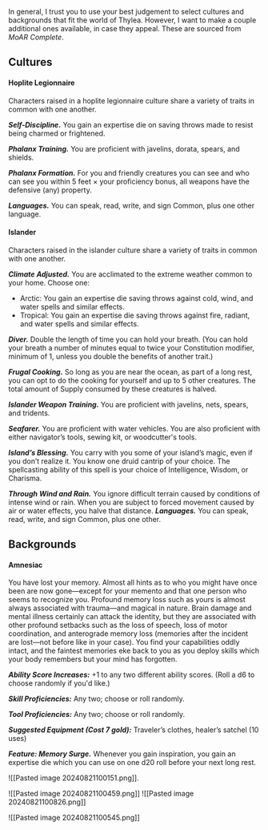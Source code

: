 In general, I trust you to use your best judgement to select cultures and backgrounds that fit the world of Thylea. However, I want to make a couple additional ones available, in case they appeal. These are sourced from *MoAR Complete*. 

## Cultures
#### Hoplite Legionnaire
Characters raised in a hoplite legionnaire culture share a variety of traits in common with one another.

***Self-Discipline.*** You gain an expertise die on saving throws made to resist being charmed or frightened.

***Phalanx Training.*** You are proficient with javelins, dorata, spears, and shields.

***Phalanx Formation.*** For you and friendly creatures you can see and who can see you within 5 feet × your proficiency bonus, all weapons have the defensive (any) property.

***Languages.*** You can speak, read, write, and sign Common, plus one other language.

#### Islander
Characters raised in the islander culture share a variety of traits in common with one another.

***Climate Adjusted.*** You are acclimated to the extreme weather common to your home. Choose one:
- Arctic: You gain an expertise die saving throws against cold, wind, and water spells and similar
effects.
- Tropical: You gain an expertise die saving throws against fire, radiant, and water spells and similar effects.

***Diver.*** Double the length of time you can hold your breath. (You can hold your breath a number of minutes equal to twice your Constitution modifier, minimum of 1, unless you double the benefits of another trait.)

***Frugal Cooking.*** So long as you are near the ocean, as part of a long rest, you can opt to do the cooking for yourself and up to 5 other creatures. The total amount of Supply consumed by these creatures is halved.

***Islander Weapon Training.*** You are proficient with javelins, nets, spears, and tridents.

***Seafarer.*** You are proficient with water vehicles. You are also proficient with either navigator’s tools, sewing kit, or woodcutter's tools.

***Island’s Blessing.*** You carry with you some of your island’s magic, even if you don’t realize it. You know one druid cantrip of your choice. The spellcasting ability of this spell is your choice of Intelligence, Wisdom, or Charisma.

***Through Wind and Rain.*** You ignore difficult terrain caused by conditions of intense wind or rain. When you are subject to forced movement caused by air or water effects, you halve that distance.
***Languages.*** You can speak, read, write, and sign Common, plus one other.

## Backgrounds

#### Amnesiac
You have lost your memory. Almost all hints as to who you might have once been are now gone—except for your memento and that one person who seems to recognize you. Profound memory loss such as yours is almost always associated with trauma—and magical in nature. Brain damage and mental illness certainly can attack the identity, but they are associated with other profound setbacks such as the loss of speech, loss of motor coordination, and anterograde memory loss (memories after the incident are lost—not before like in your case). You find your capabilities oddly intact, and the faintest memories eke back to you as you deploy skills which your body remembers but your mind has forgotten.

***Ability Score Increases:*** +1 to any two different ability scores. (Roll a d6 to choose randomly if you'd like.)

***Skill Proficiencies:*** Any two; choose or roll randomly.

***Tool Proficiencies:*** Any two; choose or roll randomly.

***Suggested Equipment (Cost 7 gold):*** Traveler’s clothes, healer’s satchel (10 uses)

***Feature: Memory Surge.*** Whenever you gain inspiration, you gain an expertise die which you can use on one d20 roll before your next long rest.

![[Pasted image 20240821100151.png]].

![[Pasted image 20240821100459.png]]
![[Pasted image 20240821100826.png]]

![[Pasted image 20240821100545.png]]